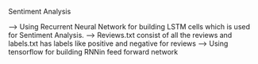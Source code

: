 Sentiment Analysis 

--> Using Recurrent Neural Network for building LSTM cells which is used for Sentiment Analysis.
--> Reviews.txt consist of all the reviews and labels.txt has labels like positive and negative for reviews
--> Using tensorflow for building RNNin feed forward network 